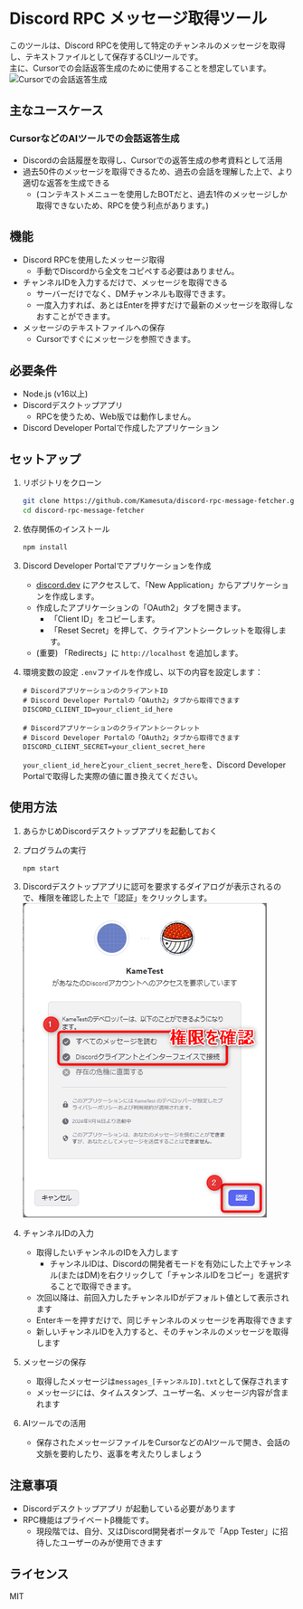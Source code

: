 # Discord RPC メッセージ取得ツール

このツールは、Discord RPCを使用して特定のチャンネルのメッセージを取得し、テキストファイルとして保存するCLIツールです。  
主に、Cursorでの会話返答生成のために使用することを想定しています。
![Cursorでの会話返答生成](./assets/cursor-conversation.gif)

## 主なユースケース

### CursorなどのAIツールでの会話返答生成
- Discordの会話履歴を取得し、Cursorでの返答生成の参考資料として活用
- 過去50件のメッセージを取得できるため、過去の会話を理解した上で、より適切な返答を生成できる
    - (コンテキストメニューを使用したBOTだと、過去1件のメッセージしか取得できないため、RPCを使う利点があります。)

## 機能

- Discord RPCを使用したメッセージ取得
    - 手動でDiscordから全文をコピペする必要はありません。
- チャンネルIDを入力するだけで、メッセージを取得できる
    - サーバーだけでなく、DMチャンネルも取得できます。
    - 一度入力すれば、あとはEnterを押すだけで最新のメッセージを取得しなおすことができます。
- メッセージのテキストファイルへの保存
    - Cursorですぐにメッセージを参照できます。

## 必要条件

- Node.js (v16以上)
- Discordデスクトップアプリ
    - RPCを使うため、Web版では動作しません。
- Discord Developer Portalで作成したアプリケーション

## セットアップ

1. リポジトリをクローン
    ```bash
    git clone https://github.com/Kamesuta/discord-rpc-message-fetcher.git
    cd discord-rpc-message-fetcher
    ```

2. 依存関係のインストール
    ```bash
    npm install
    ```

3. Discord Developer Portalでアプリケーションを作成
    - [discord.dev](https://discord.dev) にアクセスして、「New Application」からアプリケーションを作成します。
    - 作成したアプリケーションの「OAuth2」タブを開きます。
        - 「Client ID」をコピーします。
        - 「Reset Secret」を押して、クライアントシークレットを取得します。
    - (重要) 「Redirects」に `http://localhost` を追加します。

4. 環境変数の設定
    `.env`ファイルを作成し、以下の内容を設定します：
    ```
    # DiscordアプリケーションのクライアントID
    # Discord Developer Portalの「OAuth2」タブから取得できます
    DISCORD_CLIENT_ID=your_client_id_here

    # Discordアプリケーションのクライアントシークレット
    # Discord Developer Portalの「OAuth2」タブから取得できます
    DISCORD_CLIENT_SECRET=your_client_secret_here
    ```
    
    `your_client_id_here`と`your_client_secret_here`を、Discord Developer Portalで取得した実際の値に置き換えてください。

## 使用方法

1. あらかじめDiscordデスクトップアプリを起動しておく

2. プログラムの実行
    ```bash
    npm start
    ```

3. Discordデスクトップアプリに認可を要求するダイアログが表示されるので、権限を確認した上で「認証」をクリックします。  
    ![Discordデスクトップアプリに認可を要求するダイアログ](./assets/discord-auth-dialog.png)

4. チャンネルIDの入力
    - 取得したいチャンネルのIDを入力します
        - チャンネルIDは、Discordの開発者モードを有効にした上でチャンネル(またはDM)を右クリックして「チャンネルIDをコピー」を選択することで取得できます。
    - 次回以降は、前回入力したチャンネルIDがデフォルト値として表示されます
    - Enterキーを押すだけで、同じチャンネルのメッセージを再取得できます
    - 新しいチャンネルIDを入力すると、そのチャンネルのメッセージを取得します

5. メッセージの保存
    - 取得したメッセージは`messages_[チャンネルID].txt`として保存されます
    - メッセージには、タイムスタンプ、ユーザー名、メッセージ内容が含まれます

6. AIツールでの活用
    - 保存されたメッセージファイルをCursorなどのAIツールで開き、会話の文脈を要約したり、返事を考えたりしましょう

## 注意事項

- Discordデスクトップアプリ が起動している必要があります
- RPC機能はプライベートβ機能です。
    - 現段階では、自分、又はDiscord開発者ポータルで「App Tester」に招待したユーザーのみが使用できます

## ライセンス

MIT 
